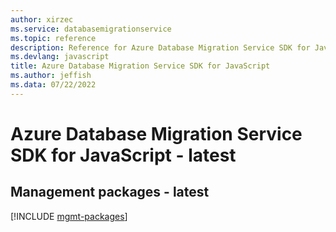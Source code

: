```yaml
---
author: xirzec
ms.service: databasemigrationservice
ms.topic: reference
description: Reference for Azure Database Migration Service SDK for JavaScript
ms.devlang: javascript
title: Azure Database Migration Service SDK for JavaScript
ms.author: jeffish
ms.data: 07/22/2022
---
```

# Azure Database Migration Service SDK for JavaScript - latest

## Management packages - latest
[!INCLUDE [mgmt-packages](database-migration-service-mgmt-index.md)]